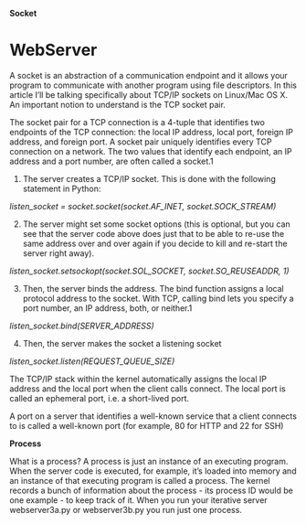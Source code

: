**Socket**
# WebServer

A socket is an abstraction of a communication endpoint and it allows your program to communicate with another program using file descriptors. In this article I’ll be talking specifically about TCP/IP sockets on Linux/Mac OS X. An important notion to understand is the TCP socket pair.

The socket pair for a TCP connection is a 4-tuple that identifies two endpoints of the TCP connection: the local IP address, local port, foreign IP address, and foreign port. A socket pair uniquely identifies every TCP connection on a network. The two values that identify each endpoint, an IP address and a port number, are often called a socket.1

1. The server creates a TCP/IP socket. This is done with the following statement in Python:

*listen_socket = socket.socket(socket.AF_INET, socket.SOCK_STREAM)*

2. The server might set some socket options (this is optional, but you can see that the server code above does just that to be able to re-use the same address over and over again if you decide to kill and re-start the server right away).

*listen_socket.setsockopt(socket.SOL_SOCKET, socket.SO_REUSEADDR, 1)*

3. Then, the server binds the address. The bind function assigns a local protocol address to the socket. With TCP, calling bind lets you specify a port number, an IP address, both, or neither.1

*listen_socket.bind(SERVER_ADDRESS)*

4. Then, the server makes the socket a listening socket

*listen_socket.listen(REQUEST_QUEUE_SIZE)*

The TCP/IP stack within the kernel automatically assigns the local IP address and the local port when the client calls connect. The local port is called an ephemeral port, i.e. a short-lived port.

A port on a server that identifies a well-known service that a client connects to is called a well-known port (for example, 80 for HTTP and 22 for SSH)

**Process**

What is a process? A process is just an instance of an executing program. When the server code is executed, for example, it’s loaded into memory and an instance of that executing program is called a process. The kernel records a bunch of information about the process - its process ID would be one example - to keep track of it. When you run your iterative server webserver3a.py or webserver3b.py you run just one process.
